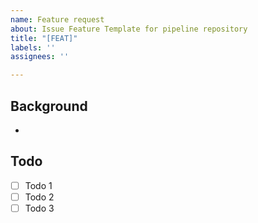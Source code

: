 ```yaml
---
name: Feature request
about: Issue Feature Template for pipeline repository
title: "[FEAT]"
labels: ''
assignees: ''

---
```


## Background
-

## Todo
- [ ] Todo 1
- [ ] Todo 2
- [ ] Todo 3
